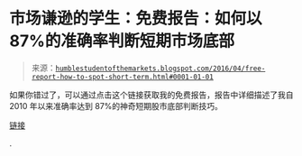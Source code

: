 <!--yml

类别：未分类

日期：2024-05-18 03:07:51

-->

# 市场谦逊的学生：免费报告：如何以 87%的准确率判断短期市场底部

> 来源：[`humblestudentofthemarkets.blogspot.com/2016/04/free-report-how-to-spot-short-term.html#0001-01-01`](https://humblestudentofthemarkets.blogspot.com/2016/04/free-report-how-to-spot-short-term.html#0001-01-01)

如果你错过了，可以通过点击这个链接获取我的免费报告，报告中详细描述了我自 2010 年以来准确率达到 87%的神奇短期股市底部判断技巧。

[链接](https://humblestudentofthemarkets.com/trifecta)

.
